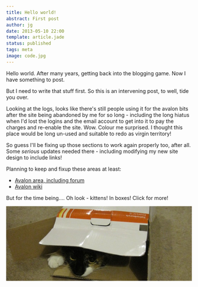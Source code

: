 ```yaml
---
title: Hello world!
abstract: First post
author: jg
date: 2013-05-10 22:00
template: article.jade
status: published
tags: meta
image: code.jpg
---
```


Hello world. After many years, getting back into the blogging game. Now I have something to post. 

But I need to write that stuff first. So this is an intervening post, to well, tide you over.

<span class="more"></span>

Looking at the logs, looks like there's still people using it for the avalon bits after the site being abandoned by me for so long - including the long hiatus when I'd lost the logins and the email account to get into it to pay the charges and re-enable the site. Wow. Colour me surprised. I thought this place would be long un-used and suitable to redo as virgin territory!

So guess I'll be fixing up those sections to work again properly too, after all. Some *serious* updates needed there - including modifying my new site design to include links!

Planning to keep and fixup these areas at least:

+ [Avalon area, including forum](/avalon)
+ [Avalon wiki](/ewiki)


But for the time being....
Oh look - kittens! In boxes! Click for more!

[ ![Image](kittenbox.jpg "Kitten in box") ](https://witness.guardian.co.uk/assignment/5189022fe4b0917c6345be1d)

